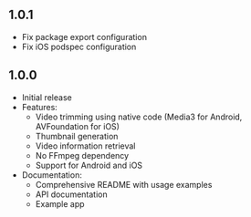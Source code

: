## 1.0.1

* Fix package export configuration
* Fix iOS podspec configuration

## 1.0.0

* Initial release
* Features:
  * Video trimming using native code (Media3 for Android, AVFoundation for iOS)
  * Thumbnail generation
  * Video information retrieval
  * No FFmpeg dependency
  * Support for Android and iOS
* Documentation:
  * Comprehensive README with usage examples
  * API documentation
  * Example app
